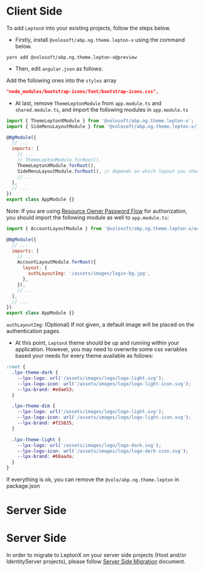 # Client Side

To add `LeptonX` into your existing projects, follow the steps below. 

* Firstly, install `@volosoft/abp.ng.theme.lepton-x` using the command below.

`yarn add @volosoft/abp.ng.theme.lepton-x@preview`

* Then, edit `angular.json` as follows:

Add the following ones into the `styles` array

```JSON
"node_modules/bootstrap-icons/font/bootstrap-icons.css",
```

* At last, remove `ThemeLeptonModule` from `app.module.ts` and `shared.module.ts`, and import the following modules in `app.module.ts`

```js
import { ThemeLeptonXModule } from '@volosoft/abp.ng.theme.lepton-x';
import { SideMenuLayoutModule } from '@volosoft/abp.ng.theme.lepton-x/layouts';

@NgModule({
  // ...
  imports: [
    // ...
    // ThemeLeptonModule.forRoot(),
    ThemeLeptonXModule.forRoot(),
    SideMenuLayoutModule.forRoot(), // depends on which layout you choose
    // ...
  ],
  // ...
})
export class AppModule {}
```

Note: If you are using [Resource Owner Password Flow](https://docs.abp.io/en/abp/latest/UI/Angular/Authorization#resource-owner-password-flow) for authorization, you should import the following module as well to `app.module.ts`:

```js
import { AccountLayoutModule } from '@volosoft/abp.ng.theme.lepton-x/account';

@NgModule({
  // ...
  imports: [
    // ...
    AccountLayoutModule.forRoot({
      layout: {
        authLayoutImg: '/assets/images/login-bg.jpg',
      },
    }),
    // ...
  ],
  // ...
})
export class AppModule {}
```

`authLayoutImg`: (Optional) If not given, a default image will be placed on the authentication pages.


* At this point, `LeptonX` theme should be up and running within your application. However, you may need to overwrite some css variables based your needs for every theme available as follows:
  
```scss
:root {
  .lpx-theme-dark {
    --lpx-logo: url('/assets/images/logo/logo-light.svg');
    --lpx-logo-icon: url('/assets/images/logo/logo-light-icon.svg');
    --lpx-brand: #edae53;
  }

  .lpx-theme-dim {
    --lpx-logo: url('/assets/images/logo/logo-light.svg');
    --lpx-logo-icon: url('/assets/images/logo/logo-light-icon.svg');
    --lpx-brand: #f15835;
  }

  .lpx-theme-light {
    --lpx-logo: url('/assets/images/logo/logo-dark.svg');
    --lpx-logo-icon: url('/assets/images/logo/logo-dark-icon.svg');
    --lpx-brand: #69aada;
  }
}
```
If everything is ok, you can remove the `@volo/abp.ng.theme.lepton` in package.json

# Server Side

# Server Side

In order to migrate to LeptonX on your server side projects (Host and/or IdentityServer projects), please follow [Server Side Migration](mvc.md) document.
